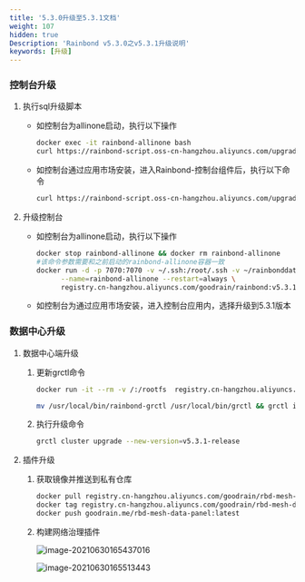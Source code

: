 ```yaml
---
title: '5.3.0升级至5.3.1文档'
weight: 107
hidden: true
Description: 'Rainbond v5.3.0之v5.3.1升级说明'
keywords: [升级]
---
```


### 控制台升级

1. 执行sql升级脚本

   - 如控制台为allinone启动，执行以下操作

     ```bash
     docker exec -it rainbond-allinone bash
     curl https://rainbond-script.oss-cn-hangzhou.aliyuncs.com/upgrade.sh | bash
     ```

   - 如控制台通过应用市场安装，进入Rainbond-控制台组件后，执行以下命令

     ```bash
     curl https://rainbond-script.oss-cn-hangzhou.aliyuncs.com/upgrade.sh | bash
     ```

2. 升级控制台

   - 如控制台为allinone启动，执行以下操作

     ```bash
     docker stop rainbond-allinone && docker rm rainbond-allinone
     #该命令参数需要和之前启动的rainbond-allinone容器一致
     docker run -d -p 7070:7070 -v ~/.ssh:/root/.ssh -v ~/rainbonddata:/app/data \
           --name=rainbond-allinone --restart=always \
           registry.cn-hangzhou.aliyuncs.com/goodrain/rainbond:v5.3.1-release-allinone
     ```

   - 如控制台为通过应用市场安装，进入控制台应用内，选择升级到5.3.1版本

     
### 数据中心升级
1. 数据中心端升级

   1. 更新grctl命令

      ```bash
      docker run -it --rm -v /:/rootfs  registry.cn-hangzhou.aliyuncs.com/goodrain/rbd-grctl:v5.3.1-release copy
      
      mv /usr/local/bin/rainbond-grctl /usr/local/bin/grctl && grctl install
      ```

   2. 执行升级命令

      ```bash
      grctl cluster upgrade --new-version=v5.3.1-release
      ```

2. 插件升级

   1. 获取镜像并推送到私有仓库

      ```bash
      docker pull registry.cn-hangzhou.aliyuncs.com/goodrain/rbd-mesh-data-panel:v5.3.1-release
      docker tag registry.cn-hangzhou.aliyuncs.com/goodrain/rbd-mesh-data-panel:v5.3.1-release goodrain.me/rbd-mesh-data-panel:latest
      docker push goodrain.me/rbd-mesh-data-panel:latest
      ```

   2. 构建网络治理插件

      ![image-20210630165437016](https://static.goodrain.com/docs/5.3/upgrade/5.3.1-upgrade-1)

      ![image-20210630165513443](https://static.goodrain.com/docs/5.3/upgrade/5.3.1-upgrade-2)

